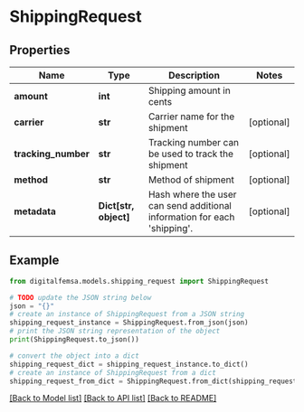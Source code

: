 # ShippingRequest


## Properties

Name | Type | Description | Notes
------------ | ------------- | ------------- | -------------
**amount** | **int** | Shipping amount in cents | 
**carrier** | **str** | Carrier name for the shipment | [optional] 
**tracking_number** | **str** | Tracking number can be used to track the shipment | [optional] 
**method** | **str** | Method of shipment | [optional] 
**metadata** | **Dict[str, object]** | Hash where the user can send additional information for each &#39;shipping&#39;. | [optional] 

## Example

```python
from digitalfemsa.models.shipping_request import ShippingRequest

# TODO update the JSON string below
json = "{}"
# create an instance of ShippingRequest from a JSON string
shipping_request_instance = ShippingRequest.from_json(json)
# print the JSON string representation of the object
print(ShippingRequest.to_json())

# convert the object into a dict
shipping_request_dict = shipping_request_instance.to_dict()
# create an instance of ShippingRequest from a dict
shipping_request_from_dict = ShippingRequest.from_dict(shipping_request_dict)
```
[[Back to Model list]](../README.md#documentation-for-models) [[Back to API list]](../README.md#documentation-for-api-endpoints) [[Back to README]](../README.md)


